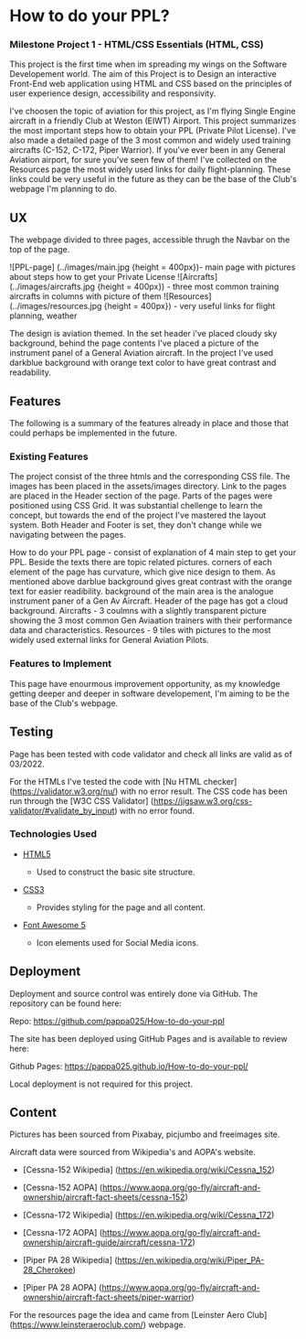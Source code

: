 # How to do your PPL?

### Milestone Project 1 - HTML/CSS Essentials (HTML, CSS)

This project is the first time when im spreading my wings on the Software Developement world.
The aim of this Project is to Design an interactive Front-End web application using HTML and CSS based on the principles of user experience design, accessibility and responsivity.

I've choosen  the topic of aviation for this project, as I'm flying Single Engine aircraft in a friendly Club at Weston (EIWT) Airport. This project summarizes the most important steps how to obtain your PPL (Private Pilot License).
I've also made a detailed page of the 3 most common and widely used training aircrafts (C-152, C-172, Piper Warrior). If you've ever been in any General Aviation airport, for sure you've seen few of them! I've collected on the Resources page the most widely used links for daily flight-planning. These links could be very useful in the future as they can be the base of the Club's webpage I'm planning to do.


## UX

The webpage divided to three pages, accessible thrugh the Navbar on the top of the page.

![PPL-page] (../images/main.jpg {height = 400px})- main page with pictures about steps how to get your Private License
![Aircrafts] (../images/aircrafts.jpg {height = 400px}) - three most common training aircrafts in columns with picture of them
![Resources] (../images/resources.jpg {height = 400px}) - very useful links for flight planning, weather

The design is aviation themed. In the set header i've placed cloudy sky background, behind the page contents I've placed a picture of the instrument panel of a General Aviation aircraft.
In the project I've used darkblue background with orange text color to have great contrast and readability.

## Features

The following is a summary of the features already in place and those that could perhaps be implemented in the future.

### Existing Features

The project consist of the three htmls and the corresponding CSS file. The images has been placed in the assets/images directory. Link to the pages are placed in the Header section of the page.
Parts of the pages were positioned using CSS Grid. It was substantial chellenge to learn the concept, but towards the end of the project I've mastered the layout system. Both Header and Footer is set, they don't change while we navigating between the pages.

How to do your PPL page - consist of explanation of 4 main step to get your PPL. Beside the texts there are topic related pictures. corners of each element of the page has curvature, which give nice design to them. As mentioned above darblue background gives great contrast with the orange text for easier readibility. background of the main area is the analogue instrument paner of a Gen Av Aircraft. Header of the page has got a cloud background.
Aircrafts - 3 coulmns with a slightly transparent picture showing the 3 most common Gen Aviaation trainers with their performance data and characteristics.
Resources - 9 tiles with pictures to the most widely used external links for General Aviation Pilots. 

### Features to Implement

This page have enourmous improvement opportunity, as my knowledge getting deeper and deeper in software developement, I'm aiming to be the base of the Club's webpage.

## Testing

Page has been tested with code validator and check all links are valid as of 03/2022.

For the HTMLs I've tested the code with [Nu HTML checker] (https://validator.w3.org/nu/) with no error result.
The CSS code has been run through the [W3C CSS Validator] (https://jigsaw.w3.org/css-validator/#validate_by_input) with no error found.

### Technologies Used

- [HTML5]( https://html.spec.whatwg.org/multipage/)
	- Used to construct the basic site structure.

- [CSS3]( https://www.w3.org/standards/techs/css#w3c_all)
	- Provides styling for the page and all content.

- [Font Awesome 5]( https://fontawesome.com/icons?d=gallery)
	- Icon elements used for Social Media icons.

## Deployment

Deployment and source control was entirely done via GitHub. The repository can be found here:

Repo: https://github.com/pappa025/How-to-do-your-ppl

The site has been deployed using GitHub Pages and is available to review here: 

Github Pages: https://pappa025.github.io/How-to-do-your-ppl/

Local deployment is not required for this project.

## Content

Pictures has been sourced from Pixabay, picjumbo and freeimages site.

Aircraft data were sourced from Wikipedia's and AOPA's website.

- [Cessna-152 Wikipedia] (https://en.wikipedia.org/wiki/Cessna_152)

- [Cessna-152 AOPA] (https://www.aopa.org/go-fly/aircraft-and-ownership/aircraft-fact-sheets/cessna-152)

- [Cessna-172 Wikipedia] (https://en.wikipedia.org/wiki/Cessna_172)

- [Cessna-172 AOPA] (https://www.aopa.org/go-fly/aircraft-and-ownership/aircraft-guide/aircraft/cessna-172)

- [Piper PA 28 Wikipedia] (https://en.wikipedia.org/wiki/Piper_PA-28_Cherokee)

- [Piper PA 28 AOPA] (https://www.aopa.org/go-fly/aircraft-and-ownership/aircraft-fact-sheets/piper-warrior)

For the resources page the idea and came from [Leinster Aero Club] (https://www.leinsteraeroclub.com/) webpage.

